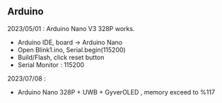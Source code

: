
## Arduino
2023/05/01 : Arduino Nano V3 328P works.
   * Arduino IDE, board -> Arduino Nano
   * Open Blink1.ino, Serial.begin(115200)
   * Build/Flash, click reset button
   * Serial Monitor : 115200

2023/07/08 :
   * Arduino Nano 328P + UWB + GyverOLED , 
     memory exceed to %117 